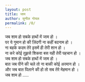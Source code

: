 ```yaml
---
layout: post
title: जाम
author: सुनील गोयल
permalink: /0/
---
```


जब शाम हो सबके हाथों में जाम हो ।  
 पर ये गुमान हो की ज़िंदगी ना कहीं बदनाम हो ।  
 ना बहके कदम तेरे इसमें ही तेरी शान हो ।  
 ना करे कोई तुझसे शिकवा बस यही तेरी पहचान हो ।  
 जब शाम हो सबके हाथों में जाम हो ।  
 बात जब पीने की चले तो ना बाकी कोई अरमान हो ।  
 और जब बात पिलाने की हो तो सब तेरे मेहमान हो ।  
 जब शाम हो .....  
